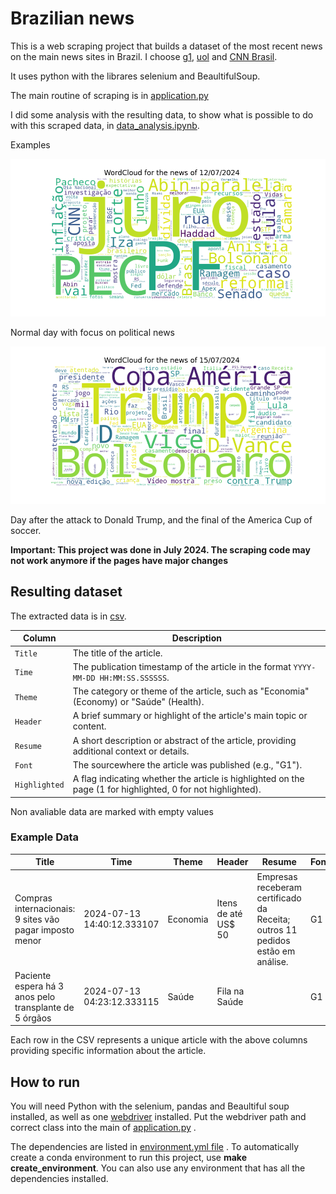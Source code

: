 # Brazilian news

This is a web scraping project that builds a dataset of the most recent news on the main news sites in Brazil. I choose [g1](https://g1.globo.com/), [uol](https://www.uol.com.br/) and [CNN Brasil](https://www.cnnbrasil.com.br/). 

It uses python with the librares selenium and BeaultifulSoup.

The main routine of scraping is in [application.py](src/scrapers.py)

I did some analysis with the resulting data, to show what is possible to do with this scraped data, in [data_analysis.ipynb](notebooks/data_analysis.ipynb).

Examples

![alt text](reports/figures/wordcloud.png)

Normal day with focus on political news

![alt text](reports/figures/wordcloud_trump.png)

Day after the attack to Donald Trump, and the final of the America Cup of soccer.

**Important: This project was done in July 2024. The scraping code may not work anymore if the pages have major changes**

## Resulting dataset
The extracted data is in [csv](data/news.csv). 

| Column       | Description                                                                                       |
|--------------|---------------------------------------------------------------------------------------------------|
| `Title`      | The title of the article.                                                                         |
| `Time`       | The publication timestamp of the article in the format `YYYY-MM-DD HH:MM:SS.SSSSSS`.              |
| `Theme`      | The category or theme of the article, such as "Economia" (Economy) or "Saúde" (Health).           |
| `Header`     | A brief summary or highlight of the article's main topic or content.                              |
| `Resume`     | A short description or abstract of the article, providing additional context or details.          |
| `Font`       | The sourcewhere the article was published (e.g., "G1").                           |
| `Highlighted`| A flag indicating whether the article is highlighted on the page (1 for highlighted, 0 for not highlighted).  |

Non avaliable data are marked with empty values

### Example Data

| Title                                                           | Time                          | Theme    | Header                        | Resume                                                                    | Font | Highlighted |
|-----------------------------------------------------------------|-------------------------------|----------|-------------------------------|---------------------------------------------------------------------------|------|-------------|
| Compras internacionais: 9 sites vão pagar imposto menor         | 2024-07-13 14:40:12.333107    | Economia | Itens de até US$ 50           | Empresas receberam certificado da Receita; outros 11 pedidos estão em análise. | G1   | 0           |
| Paciente espera há 3 anos pelo transplante de 5 órgãos          | 2024-07-13 04:23:12.333115    | Saúde    | Fila na Saúde                 |                                                                           | G1   | 0           |

Each row in the CSV represents a unique article with the above columns providing specific information about the article.


## How to run

You will need Python with the selenium, pandas and Beaultiful soup installed, as well as one [webdriver](https://www.selenium.dev/documentation/webdriver/) installed. Put the webdriver path and correct class into the main of [application.py](src/scrapers.py) .

The dependencies are listed in [environment.yml file](environment.yml) . To automatically create a conda environment to run this project, use **make create_environment**. You can also use any environment that has all the dependencies installed.